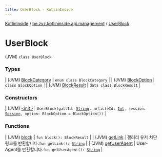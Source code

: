```yaml
---
title: UserBlock - KotlinInside
---
```


[KotlinInside](../../index.html) / [be.zvz.kotlininside.api.management](../index.html) / [UserBlock](./index.html)

# UserBlock

(JVM) `class UserBlock`

### Types

| (JVM) [BlockCategory](-block-category/index.html) | `enum class BlockCategory` |
| (JVM) [BlockOption](-block-option/index.html) | `class BlockOption` |
| (JVM) [BlockResult](-block-result/index.html) | `data class BlockResult` |

### Constructors

| (JVM) [&lt;init&gt;](-init-.html) | `UserBlock(gallId: `[`String`](https://kotlinlang.org/api/latest/jvm/stdlib/kotlin/-string/index.html)`, articleId: `[`Int`](https://kotlinlang.org/api/latest/jvm/stdlib/kotlin/-int/index.html)`, session: `[`Session`](../../be.zvz.kotlininside.session/-session/index.html)`, option: BlockOption = BlockOption())` |

### Functions

| (JVM) [block](block.html) | `fun block(): BlockResult` |
| (JVM) [getLink](get-link.html) | 갤러리 유저 차단 링크를 반환합니다.`fun getLink(): `[`String`](https://kotlinlang.org/api/latest/jvm/stdlib/kotlin/-string/index.html) |
| (JVM) [getUserAgent](get-user-agent.html) | User-Agent를 반환합니다.`fun getUserAgent(): `[`String`](https://kotlinlang.org/api/latest/jvm/stdlib/kotlin/-string/index.html) |

